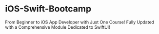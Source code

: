 # iOS-Swift-Bootcamp
From Beginner to iOS App Developer with Just One Course! Fully Updated with a Comprehensive Module Dedicated to SwiftUI!
